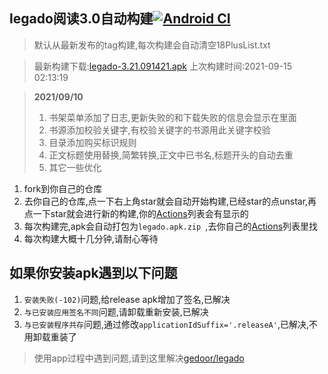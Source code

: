 ## legado阅读3.0自动构建[![Android CI](https://github.com/10bits/gedoor-Build/workflows/Android%20CI/badge.svg)](https://github.com/10bits/gedoor-Build/actions)

> 默认从最新发布的tag构建,每次构建会自动清空18PlusList.txt

> 最新构建下载:[legado-3.21.091421.apk](https://github.com/10bits/gedoor-Build/releases/download/legado-3.21.091421/legado-3.21.091421.apk) 上次构建时间:2021-09-15 02:13:19
<!--start-->
> **2021/09/10**
> 
> 1. 书架菜单添加了日志,更新失败的和下载失败的信息会显示在里面
> 2. 书源添加校验关键字,有校验关键字的书源用此关键字校验
> 3. 目录添加购买标识规则
> 4. 正文标题使用替换,简繁转换,正文中已书名,标题开头的自动去重
> 5. 其它一些优化
<!--end-->
  
1. fork到你自己的仓库
2. 去你自己的仓库,点一下右上角star就会自动开始构建,已经star的点unstar,再点一下star就会进行新的构建,你的[Actions](https://github.com/10bits/gedoor-Build/actions)列表会有显示的
3. 每次构建完,apk会自动打包为`legado.apk.zip
`,去你自己的[Actions](https://github.com/10bits/gedoor-Build/actions)列表里找
4. 每次构建大概十几分钟,请耐心等待

## 如果你安装apk遇到以下问题

1. `安装失败(-102)`问题,给release apk增加了签名,已解决
2. `与已安装应用签名不同`问题,请卸载重新安装,已解决
3. `与已安装程序共存`问题,通过修改`applicationIdSuffix='.releaseA'`,已解决,不用卸载重装了
> 使用app过程中遇到问题,请到这里解决[gedoor/legado](https://github.com/gedoor/legado/issues)

